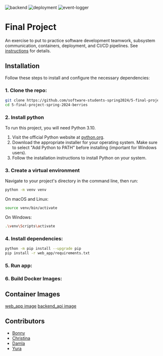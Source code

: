 ![backend](https://github.com/nyu-software-engineering/containerized-app-exercise/actions/workflows/backend.yml/badge.svg)
![deployment](https://github.com/nyu-software-engineering/containerized-app-exercise/actions/workflows/deployment.yml/badge.svg)
![event-logger](https://github.com/nyu-software-engineering/containerized-app-exercise/actions/workflows/event-logger.yml/badge.svg)

# Final Project

An exercise to put to practice software development teamwork, subsystem communication, containers, deployment, and CI/CD pipelines. See [instructions](./instructions.md) for details.

## Installation

Follow these steps to install and configure the necessary dependencies:

### 1. Clone the repo:
   ```bash
   git clone https://github.com/software-students-spring2024/5-final-project-spring-2024-berries_.git
   cd 5-final-project-spring-2024-berries
   ```

### 2. Install python

To run this project, you will need Python 3.10.
    
1. Visit the official Python website at [python.org](https://www.python.org/downloads/).
2. Download the appropriate installer for your operating system. Make sure to select "Add Python to PATH" before installing (important for Windows users).
3. Follow the installation instructions to install Python on your system.


### 3. Create a virtual environment

Navigate to your project's directory in the command line, then run:
```bash
python -m venv venv
```
On macOS and Linux:
```bash
source venv/bin/activate
```
On Windows:
```bash
.\venv\Scripts\activate
```

### 4. Install dependencies:
```bash
python -m pip install --upgrade pip
pip install -r web_app/requirements.txt
```
### 5. Run app:

### 6. Build Docker Images:

## Container Images
[web_app image](https://hub.docker.com/repository/docker/bonnychavarria/webapp/general)
[backend_api image](https://hub.docker.com/repository/docker/bonnychavarria/backend_api/general)

## Contributors
* [Bonny](https://github.com/BonnyCChavarria) 
* [Christina](https://github.com/crb623)
* [Damla](https://github.com/damlaonder)
* [Yura](https://github.com/yurawu27)
